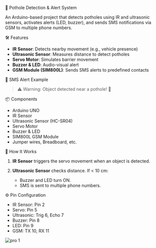  🚧 Pothole Detection & Alert System

An Arduino-based project that detects potholes using IR and ultrasonic sensors, activates alerts (LED, buzzer), and sends SMS notifications via GSM to multiple phone numbers.

 🛠️ Features

* **IR Sensor**: Detects nearby movement (e.g., vehicle presence)
* **Ultrasonic Sensor**: Measures distance to detect potholes
* **Servo Motor**: Simulates barrier movement
* **Buzzer & LED**: Audio-visual alert
* **GSM Module (SIM800L)**: Sends SMS alerts to predefined contacts

 📲 SMS Alert Example

> ⚠ Warning: Object detected near a pothole! 🚨

 📦 Components

* Arduino UNO
* IR Sensor
* Ultrasonic Sensor (HC-SR04)
* Servo Motor
* Buzzer & LED
* SIM800L GSM Module
* Jumper wires, Breadboard, etc.

 🔧 How It Works

1. **IR Sensor** triggers the servo movement when an object is detected.
2. **Ultrasonic Sensor** checks distance. If < 10 cm:

   * Buzzer and LED turn ON.
   * SMS is sent to multiple phone numbers.

 ⚙️ Pin Configuration

* IR Sensor: Pin 2
* Servo: Pin 5
* Ultrasonic: Trig 6, Echo 7
* Buzzer: Pin 8
* LED: Pin 9
* GSM: TX 10, RX 11

![pro 1](https://github.com/user-attachments/assets/fec2f0f5-387c-4e14-ac58-b484d3bedff2)




